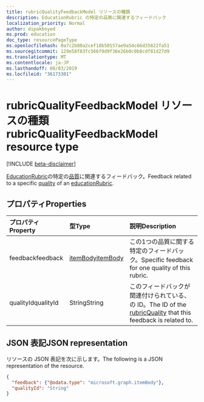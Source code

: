 ```yaml
---
title: rubricQualityFeedbackModel リソースの種類
description: EducationRubric の特定の品質に関連するフィードバック
localization_priority: Normal
author: dipakboyed
ms.prod: education
doc_type: resourcePageType
ms.openlocfilehash: 0a7c2b80a2cef18b50157ae9a54c66d35822fa51
ms.sourcegitcommit: 129e58f83fc566f9d9f36e26b0c0b8cdf81d27d9
ms.translationtype: MT
ms.contentlocale: ja-JP
ms.lasthandoff: 08/03/2019
ms.locfileid: "36173301"
---
```

# <a name="rubricqualityfeedbackmodel-resource-type"></a><span data-ttu-id="e740b-103">rubricQualityFeedbackModel リソースの種類</span><span class="sxs-lookup"><span data-stu-id="e740b-103">rubricQualityFeedbackModel resource type</span></span>

[!INCLUDE [beta-disclaimer](../../includes/beta-disclaimer.md)]

<span data-ttu-id="e740b-104">[EducationRubric](educationrubric.md)の特定の[品質](rubricquality.md)に関連するフィードバック。</span><span class="sxs-lookup"><span data-stu-id="e740b-104">Feedback related to a specific [quality](rubricquality.md) of an [educationRubric](educationrubric.md).</span></span>

## <a name="properties"></a><span data-ttu-id="e740b-105">プロパティ</span><span class="sxs-lookup"><span data-stu-id="e740b-105">Properties</span></span>

| <span data-ttu-id="e740b-106">プロパティ</span><span class="sxs-lookup"><span data-stu-id="e740b-106">Property</span></span>     | <span data-ttu-id="e740b-107">型</span><span class="sxs-lookup"><span data-stu-id="e740b-107">Type</span></span>        | <span data-ttu-id="e740b-108">説明</span><span class="sxs-lookup"><span data-stu-id="e740b-108">Description</span></span> |
|:-------------|:------------|:------------|
|<span data-ttu-id="e740b-109">feedback</span><span class="sxs-lookup"><span data-stu-id="e740b-109">feedback</span></span>|[<span data-ttu-id="e740b-110">itemBody</span><span class="sxs-lookup"><span data-stu-id="e740b-110">itemBody</span></span>](itembody.md)|<span data-ttu-id="e740b-111">この1つの品質に関する特定のフィードバック。</span><span class="sxs-lookup"><span data-stu-id="e740b-111">Specific feedback for one quality of this rubric.</span></span>|
|<span data-ttu-id="e740b-112">qualityId</span><span class="sxs-lookup"><span data-stu-id="e740b-112">qualityId</span></span>|<span data-ttu-id="e740b-113">String</span><span class="sxs-lookup"><span data-stu-id="e740b-113">String</span></span>|<span data-ttu-id="e740b-114">このフィードバックが関連付け[](rubricquality.md)られている、の ID。</span><span class="sxs-lookup"><span data-stu-id="e740b-114">The ID of the [rubricQuality](rubricquality.md) that this feedback is related to.</span></span>|

## <a name="json-representation"></a><span data-ttu-id="e740b-115">JSON 表記</span><span class="sxs-lookup"><span data-stu-id="e740b-115">JSON representation</span></span>

<span data-ttu-id="e740b-116">リソースの JSON 表記を次に示します。</span><span class="sxs-lookup"><span data-stu-id="e740b-116">The following is a JSON representation of the resource.</span></span>

<!-- {
  "blockType": "resource",
  "optionalProperties": [

  ],
  "@odata.type": "microsoft.graph.rubricQualityFeedbackModel",
  "baseType": null
}-->

```json
{
  "feedback": {"@odata.type": "microsoft.graph.itemBody"},
  "qualityId": "String"
}
```

<!-- uuid: 16cd6b66-4b1a-43a1-adaf-3a886856ed98
2019-02-04 14:57:30 UTC -->
<!-- {
  "type": "#page.annotation",
  "description": "rubricQualityFeedbackModel resource",
  "keywords": "",
  "section": "documentation",
  "tocPath": ""
}-->